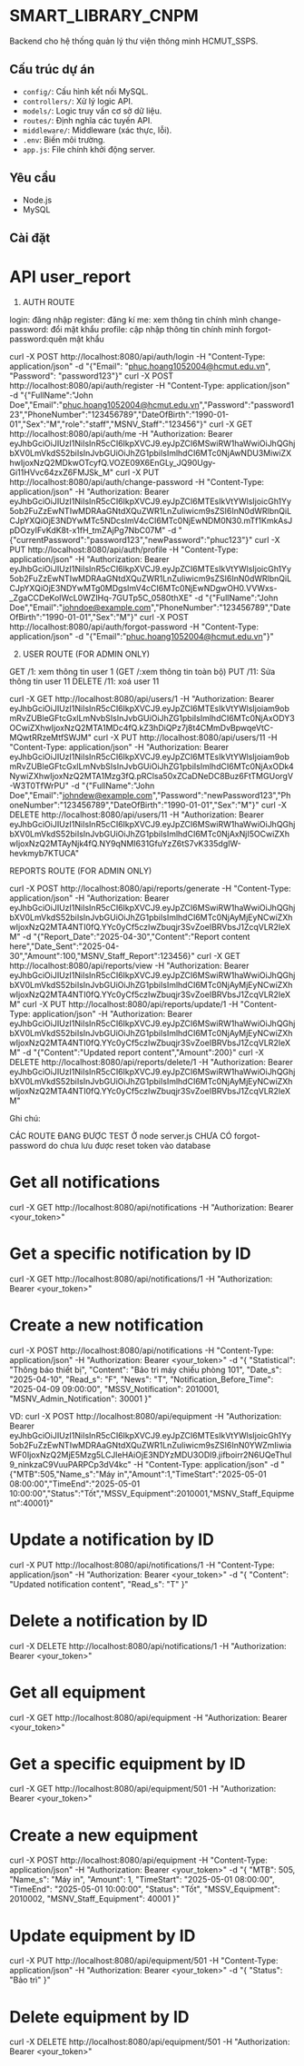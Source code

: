 # SMART_LIBRARY_CNPM

Backend cho hệ thống quản lý thư viện thông minh HCMUT_SSPS.

## Cấu trúc dự án
- `config/`: Cấu hình kết nối MySQL.
- `controllers/`: Xử lý logic API.
- `models/`: Logic truy vấn cơ sở dữ liệu.
- `routes/`: Định nghĩa các tuyến API.
- `middleware/`: Middleware (xác thực, lỗi).
- `.env`: Biến môi trường.
- `app.js`: File chính khởi động server.

## Yêu cầu
- Node.js
- MySQL

## Cài đặt


# API user_report

1. AUTH ROUTE 

login: đăng nhập
register: đăng kí
me: xem thông tin chính mình
change-password: đổi mật khẩu
profile: cập nhập thông tin chính mình
forgot-password:quên mật khẩu

curl -X POST http://localhost:8080/api/auth/login -H "Content-Type: application/json" -d "{\"Email\": \"phuc.hoang1052004@hcmut.edu.vn\", \"Password\": \"password123\"}" 
curl -X POST http://localhost:8080/api/auth/register -H "Content-Type: application/json" -d "{\"FullName\":\"John Doe\",\"Email\":\"phuc.hoang1052004@hcmut.edu.vn\",\"Password\":\"password123\",\"PhoneNumber\":\"123456789\",\"DateOfBirth\":\"1990-01-01\",\"Sex\":\"M\",\"role\":\"staff\",\"MSNV_Staff\":\"123456\"}"
curl -X GET http://localhost:8080/api/auth/me -H "Authorization: Bearer eyJhbGciOiJIUzI1NiIsInR5cCI6IkpXVCJ9.eyJpZCI6MSwiRW1haWwiOiJhQGhjbXV0LmVkdS52biIsInJvbGUiOiJhZG1pbiIsImlhdCI6MTc0NjAwNDU3MiwiZXhwIjoxNzQ2MDkwOTcyfQ.VOZE09X6EnGLy_JQ90Ugy-Gi11HVvc64zxZ6FMJSk_M"
curl -X PUT http://localhost:8080/api/auth/change-password -H "Content-Type: application/json" -H "Authorization: Bearer eyJhbGciOiJIUzI1NiIsInR5cCI6IkpXVCJ9.eyJpZCI6MTEsIkVtYWlsIjoicGh1Yy5ob2FuZzEwNTIwMDRAaGNtdXQuZWR1LnZuIiwicm9sZSI6InN0dWRlbnQiLCJpYXQiOjE3NDYwMTc5NDcsImV4cCI6MTc0NjEwNDM0N30.mTf1KmkAsJpDOzyIFvKdK8t-x1fH_tmZAjPg7NbC07M" -d "{\"currentPassword\":\"password123\",\"newPassword\":\"phuc123\"}"
curl -X PUT http://localhost:8080/api/auth/profile -H "Content-Type: application/json" -H "Authorization: Bearer eyJhbGciOiJIUzI1NiIsInR5cCI6IkpXVCJ9.eyJpZCI6MTEsIkVtYWlsIjoicGh1Yy5ob2FuZzEwNTIwMDRAaGNtdXQuZWR1LnZuIiwicm9sZSI6InN0dWRlbnQiLCJpYXQiOjE3NDYwMTg0MDgsImV4cCI6MTc0NjEwNDgwOH0.VVWxs-_ZgaCCDeKoIWcL0WZIHq-7GUTp5C_0580thXE" -d "{\"FullName\":\"John Doe\",\"Email\":\"johndoe@example.com\",\"PhoneNumber\":\"123456789\",\"DateOfBirth\":\"1990-01-01\",\"Sex\":\"M\"}"
curl -X POST http://localhost:8080/api/auth/forgot-password -H "Content-Type: application/json" -d "{\"Email\":\"phuc.hoang1052004@hcmut.edu.vn\"}"



2. USER ROUTE (FOR ADMIN ONLY)


GET /1: xem thông tin user 1 (GET /:xem thông tin toàn bộ)
PUT /11: Sửa thông tin user 11
DELETE /11: xoá user 11

curl -X GET http://localhost:8080/api/users/1 -H "Authorization: Bearer eyJhbGciOiJIUzI1NiIsInR5cCI6IkpXVCJ9.eyJpZCI6MTEsIkVtYWlsIjoiam9obmRvZUBleGFtcGxlLmNvbSIsInJvbGUiOiJhZG1pbiIsImlhdCI6MTc0NjAxODY3OCwiZXhwIjoxNzQ2MTA1MDc4fQ.kZ3hDiQPz7j8t4CMmDvBpwqeVtC-MQwtRRzeMtfSWJM"
curl -X PUT http://localhost:8080/api/users/11 -H "Content-Type: application/json" -H "Authorization: Bearer eyJhbGciOiJIUzI1NiIsInR5cCI6IkpXVCJ9.eyJpZCI6MTEsIkVtYWlsIjoiam9obmRvZUBleGFtcGxlLmNvbSIsInJvbGUiOiJhZG1pbiIsImlhdCI6MTc0NjAxODk4NywiZXhwIjoxNzQ2MTA1Mzg3fQ.pRClsa50xZCaDNeDC8Buz6FtTMGUorgV-W3T0TfWrPU" -d "{\"FullName\":\"John Doe\",\"Email\":\"johndew@example.com\",\"Password\":\"newPassword123\",\"PhoneNumber\":\"123456789\",\"DateOfBirth\":\"1990-01-01\",\"Sex\":\"M\"}"
curl -X DELETE http://localhost:8080/api/users/11 -H "Authorization: Bearer eyJhbGciOiJIUzI1NiIsInR5cCI6IkpXVCJ9.eyJpZCI6MSwiRW1haWwiOiJhQGhjbXV0LmVkdS52biIsInJvbGUiOiJhZG1pbiIsImlhdCI6MTc0NjAxNjI5OCwiZXhwIjoxNzQ2MTAyNjk4fQ.NY9qNMI631GfuYzZ6tS7vK335dgIW-hevkmyb7KTUCA"


REPORTS ROUTE (FOR ADMIN ONLY)

curl -X POST http://localhost:8080/api/reports/generate -H "Content-Type: application/json" -H "Authorization: Bearer eyJhbGciOiJIUzI1NiIsInR5cCI6IkpXVCJ9.eyJpZCI6MSwiRW1haWwiOiJhQGhjbXV0LmVkdS52biIsInJvbGUiOiJhZG1pbiIsImlhdCI6MTc0NjAyMjEyNCwiZXhwIjoxNzQ2MTA4NTI0fQ.YYc0yCf5czIwZbuqjr3SvZoeIBRVbsJ1ZcqVLR2IeXM" -d "{\"Report_Date\":\"2025-04-30\",\"Content\":\"Report content here\",\"Date_Sent\":\"2025-04-30\",\"Amount\":100,\"MSNV_Staff_Report\":123456}"
curl -X GET http://localhost:8080/api/reports/view -H "Authorization: Bearer eyJhbGciOiJIUzI1NiIsInR5cCI6IkpXVCJ9.eyJpZCI6MSwiRW1haWwiOiJhQGhjbXV0LmVkdS52biIsInJvbGUiOiJhZG1pbiIsImlhdCI6MTc0NjAyMjEyNCwiZXhwIjoxNzQ2MTA4NTI0fQ.YYc0yCf5czIwZbuqjr3SvZoeIBRVbsJ1ZcqVLR2IeXM"
curl -X PUT http://localhost:8080/api/reports/update/1 -H "Content-Type: application/json" -H "Authorization: Bearer eyJhbGciOiJIUzI1NiIsInR5cCI6IkpXVCJ9.eyJpZCI6MSwiRW1haWwiOiJhQGhjbXV0LmVkdS52biIsInJvbGUiOiJhZG1pbiIsImlhdCI6MTc0NjAyMjEyNCwiZXhwIjoxNzQ2MTA4NTI0fQ.YYc0yCf5czIwZbuqjr3SvZoeIBRVbsJ1ZcqVLR2IeXM" -d "{\"Content\":\"Updated report content\",\"Amount\":200}"
curl -X DELETE http://localhost:8080/api/reports/delete/1 -H "Authorization: Bearer eyJhbGciOiJIUzI1NiIsInR5cCI6IkpXVCJ9.eyJpZCI6MSwiRW1haWwiOiJhQGhjbXV0LmVkdS52biIsInJvbGUiOiJhZG1pbiIsImlhdCI6MTc0NjAyMjEyNCwiZXhwIjoxNzQ2MTA4NTI0fQ.YYc0yCf5czIwZbuqjr3SvZoeIBRVbsJ1ZcqVLR2IeXM"


Ghi chú:

CÁC ROUTE ĐANG ĐƯỢC TEST Ở node server.js 
CHƯA CÓ forgot-password do chưa lưu được reset token vào database
# Get all notifications
curl -X GET http://localhost:8080/api/notifications -H "Authorization: Bearer <your_token>"

# Get a specific notification by ID
curl -X GET http://localhost:8080/api/notifications/1 -H "Authorization: Bearer <your_token>"

# Create a new notification
curl -X POST http://localhost:8080/api/notifications -H "Content-Type: application/json" -H "Authorization: Bearer <your_token>" -d "{
  \"Statistical\": \"Thông báo thiết bị\",
  \"Content\": \"Bảo trì máy chiếu phòng 101\",
  \"Date_s\": \"2025-04-10\",
  \"Read_s\": \"F\",
  \"News\": \"T\",
  \"Notification_Before_Time\": \"2025-04-09 09:00:00\",
  \"MSSV_Notification\": 2010001,
  \"MSNV_Admin_Notification\": 30001
}"



VD:
curl -X POST http://localhost:8080/api/equipment -H "Authorization: Bearer eyJhbGciOiJIUzI1NiIsInR5cCI6IkpXVCJ9.eyJpZCI6MTEsIkVtYWlsIjoicGh1Yy5ob2FuZzEwNTIwMDRAaGNtdXQuZWR1LnZuIiwicm9sZSI6InN0YWZmIiwiaWF0IjoxNzQ2MjE5Mzg5LCJleHAiOjE3NDYzMDU3ODl9.jifboirr2N6UQeThuI9_ninkzaC9VuuPARPCp3dV4kc" -H "Content-Type: application/json" -d "{\"MTB\":505,\"Name_s\":\"Máy in\",\"Amount\":1,\"TimeStart\":\"2025-05-01 08:00:00\",\"TimeEnd\":\"2025-05-01 10:00:00\",\"Status\":\"Tốt\",\"MSSV_Equipment\":2010001,\"MSNV_Staff_Equipment\":40001}"
# Update a notification by ID
curl -X PUT http://localhost:8080/api/notifications/1 -H "Content-Type: application/json" -H "Authorization: Bearer <your_token>" -d "{
  \"Content\": \"Updated notification content\",
  \"Read_s\": \"T\"
}"

# Delete a notification by ID
curl -X DELETE http://localhost:8080/api/notifications/1 -H "Authorization: Bearer <your_token>"
# Get all equipment
curl -X GET http://localhost:8080/api/equipment -H "Authorization: Bearer <your_token>"

# Get a specific equipment by ID
curl -X GET http://localhost:8080/api/equipment/501 -H "Authorization: Bearer <your_token>"

# Create a new equipment
curl -X POST http://localhost:8080/api/equipment -H "Content-Type: application/json" -H "Authorization: Bearer <your_token>" -d "{
  \"MTB\": 505,
  \"Name_s\": \"Máy in\",
  \"Amount\": 1,
  \"TimeStart\": \"2025-05-01 08:00:00\",
  \"TimeEnd\": \"2025-05-01 10:00:00\",
  \"Status\": \"Tốt\",
  \"MSSV_Equipment\": 2010002,
  \"MSNV_Staff_Equipment\": 40001
}"

# Update equipment by ID
curl -X PUT http://localhost:8080/api/equipment/501 -H "Content-Type: application/json" -H "Authorization: Bearer <your_token>" -d "{
  \"Status\": \"Bảo trì\"
}"

# Delete equipment by ID
curl -X DELETE http://localhost:8080/api/equipment/501 -H "Authorization: Bearer <your_token>"
